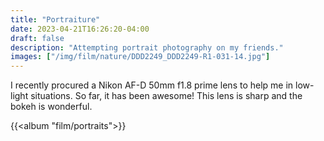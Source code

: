 ```yaml
---
title: "Portraiture"
date: 2023-04-21T16:26:20-04:00
draft: false
description: "Attempting portrait photography on my friends."
images: ["/img/film/nature/DDD2249_DDD2249-R1-031-14.jpg"]
---
```


I recently procured a Nikon AF-D 50mm f1.8 prime lens to help me in low-light situations. So far, it has been awesome! This lens is sharp and the bokeh is wonderful.

{{<album "film/portraits">}}